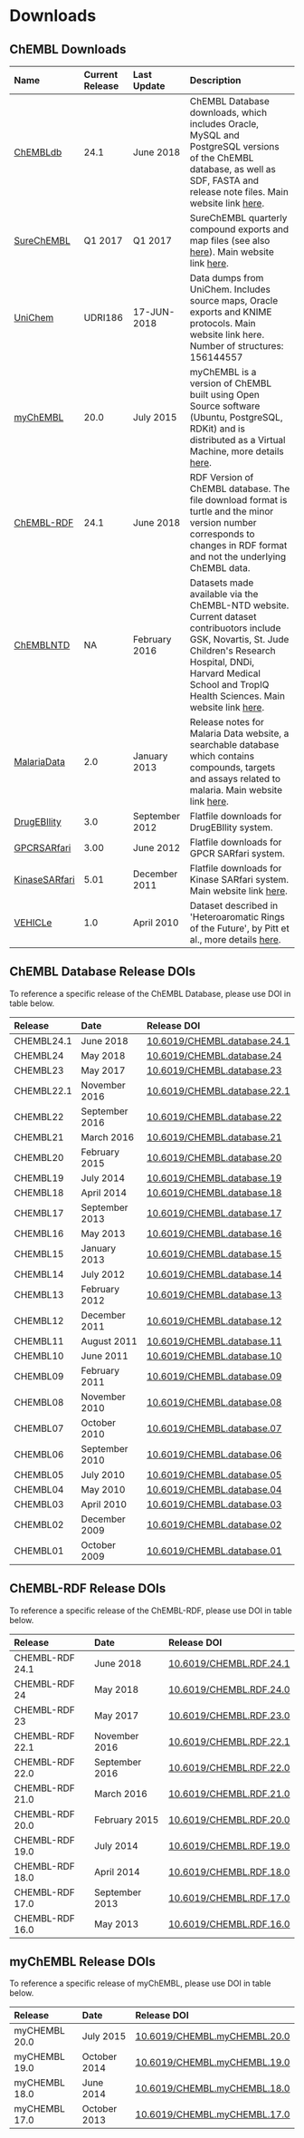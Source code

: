 # Downloads

## ChEMBL Downloads

| Name | Current Release | Last Update | Description |
| :--- | :--- | :--- | :--- |
| [ChEMBLdb](ftp://ftp.ebi.ac.uk/pub/databases/chembl/ChEMBLdb/latest/) | 24.1 | June 2018 | ChEMBL Database downloads, which includes Oracle, MySQL and PostgreSQL versions of the ChEMBL database, as well as SDF, FASTA and release note files. Main website link [here](https://www.ebi.ac.uk/chembl/beta/). |
| [SureChEMBL](ftp://ftp.ebi.ac.uk/pub/databases/chembl/SureChEMBL/data//) | Q1 2017 | Q1 2017 | SureChEMBL quarterly compound exports and map files \(see also [here](http://chembl.blogspot.co.uk/2015/08/accessing-surechembl-data-in-bulk.html)\). Main website link [here](https://www.surechembl.org/). |
| [UniChem](ftp://ftp.ebi.ac.uk/pub/databases/chembl/UniChem//) | UDRI186 | 17-JUN-2018 | Data dumps from UniChem. Includes source maps, Oracle exports and KNIME protocols. Main website link here. Number of structures: 156144557 |
| [myChEMBL](ftp://ftp.ebi.ac.uk/pub/databases/chembl/VM/myChEMBL/current/) | 20.0 | July 2015 | myChEMBL is a version of ChEMBL built using Open Source software \(Ubuntu, PostgreSQL, RDKit\) and is distributed as a Virtual Machine, more details [here](http://chembl.blogspot.co.uk/2014/06/mychembl-launchpadlaunched.html). |
| [ChEMBL-RDF](ftp://ftp.ebi.ac.uk/pub/databases/chembl/ChEMBL-RDF/latest/) | 24.1 | June 2018 | RDF Version of ChEMBL database. The file download format is turtle and the minor version number corresponds to changes in RDF format and not the underlying ChEMBL data. |
| [ChEMBLNTD](ftp://ftp.ebi.ac.uk/pub/databases/chembl/ChEMBLNTD/) | NA | February 2016 | Datasets made available via the ChEMBL-NTD website. Current dataset contribuotors include GSK, Novartis, St. Jude Children's Research Hospital, DNDi, Harvard Medical School and TropIQ Health Sciences. Main website link [here](https://chembl.gitbook.io/chembl-ntd/). |
| [MalariaData](ftp://ftp.ebi.ac.uk/pub/databases/chembl/MalariaData/) | 2.0 | January 2013 | Release notes for Malaria Data website, a searchable database which contains compounds, targets and assays related to malaria. Main website link [here](https://www.ebi.ac.uk/chembl/malaria/). |
| [DrugEBIlity](ftp://ftp.ebi.ac.uk/pub/databases/chembl/DrugEBIlity/) | 3.0 | September 2012 | Flatfile downloads for DrugEBIlity system.  |
| [GPCRSARfari](ftp://ftp.ebi.ac.uk/pub/databases/chembl/GPCRSARfari/) | 3.00 | June 2012 | Flatfile downloads for GPCR SARfari system.  |
| [KinaseSARfari](ftp://ftp.ebi.ac.uk/pub/databases/chembl/KinaseSARfari/) | 5.01 | December 2011 | Flatfile downloads for Kinase SARfari system. Main website link [here](https://www.ebi.ac.uk/chembl/sarfari/kinasesarfari/). |
| [VEHICLe](ftp://ftp.ebi.ac.uk/pub/databases/chembl/VEHICLe/) | 1.0 | April 2010 | Dataset described in 'Heteroaromatic Rings of the Future', by Pitt et al., more details [here](http://pubs.acs.org/doi/abs/10.1021/jm801513z). |

## ChEMBL Database Release DOIs

To reference a specific release of the ChEMBL Database, please use DOI in table below.

| Release | Date | Release DOI |
| :--- | :--- | :--- |
| CHEMBL24.1 | June 2018 | [10.6019/CHEMBL.database.24.1](http://doi.org/10.6019/CHEMBL.database.24.1) |
| CHEMBL24 | May 2018 | [10.6019/CHEMBL.database.24](http://doi.org/10.6019/CHEMBL.database.24) |
| CHEMBL23 | May 2017 | [10.6019/CHEMBL.database.23](http://doi.org/10.6019/CHEMBL.database.23) |
| CHEMBL22.1 | November 2016 | [10.6019/CHEMBL.database.22.1](http://doi.org/10.6019/CHEMBL.database.22.1) |
| CHEMBL22 | September 2016 | [10.6019/CHEMBL.database.22](http://doi.org/10.6019/CHEMBL.database.22) |
| CHEMBL21 | March 2016 | [10.6019/CHEMBL.database.21](http://doi.org/10.6019/CHEMBL.database.21) |
| CHEMBL20 | February 2015 | [10.6019/CHEMBL.database.20](http://doi.org/10.6019/CHEMBL.database.20) |
| CHEMBL19 | July 2014 | [10.6019/CHEMBL.database.19](http://doi.org/10.6019/CHEMBL.database.19) |
| CHEMBL18 | April 2014 | [10.6019/CHEMBL.database.18](http://doi.org/10.6019/CHEMBL.database.18) |
| CHEMBL17 | September 2013 | [10.6019/CHEMBL.database.17](http://doi.org/10.6019/CHEMBL.database.17) |
| CHEMBL16 | May 2013 | [10.6019/CHEMBL.database.16](http://doi.org/10.6019/CHEMBL.database.16) |
| CHEMBL15 | January 2013 | [10.6019/CHEMBL.database.15](http://doi.org/10.6019/CHEMBL.database.15) |
| CHEMBL14 | July 2012 | [10.6019/CHEMBL.database.14](http://doi.org/10.6019/CHEMBL.database.14) |
| CHEMBL13 | February 2012 | [10.6019/CHEMBL.database.13](http://doi.org/10.6019/CHEMBL.database.13) |
| CHEMBL12 | December 2011 | [10.6019/CHEMBL.database.12](http://doi.org/10.6019/CHEMBL.database.12) |
| CHEMBL11 | August 2011 | [10.6019/CHEMBL.database.11](http://doi.org/10.6019/CHEMBL.database.11) |
| CHEMBL10 | June 2011 | [10.6019/CHEMBL.database.10](http://doi.org/10.6019/CHEMBL.database.10) |
| CHEMBL09 | February 2011 | [10.6019/CHEMBL.database.09](http://doi.org/10.6019/CHEMBL.database.09) |
| CHEMBL08 | November 2010 | [10.6019/CHEMBL.database.08](http://doi.org/10.6019/CHEMBL.database.08) |
| CHEMBL07 | October 2010 | [10.6019/CHEMBL.database.07](http://doi.org/10.6019/CHEMBL.database.07) |
| CHEMBL06 | September 2010 | [10.6019/CHEMBL.database.06](http://doi.org/10.6019/CHEMBL.database.06) |
| CHEMBL05 | July 2010 | [10.6019/CHEMBL.database.05](http://doi.org/10.6019/CHEMBL.database.05) |
| CHEMBL04 | May 2010 | [10.6019/CHEMBL.database.04](http://doi.org/10.6019/CHEMBL.database.04) |
| CHEMBL03 | April 2010 | [10.6019/CHEMBL.database.03](http://doi.org/10.6019/CHEMBL.database.03) |
| CHEMBL02 | December 2009 | [10.6019/CHEMBL.database.02](http://doi.org/10.6019/CHEMBL.database.02) |
| CHEMBL01 | October 2009 | [10.6019/CHEMBL.database.01](http://doi.org/10.6019/CHEMBL.database.01) |

## ChEMBL-RDF Release DOIs

To reference a specific release of the ChEMBL-RDF, please use DOI in table below.

| Release | Date | Release DOI |
| :--- | :--- | :--- |
| CHEMBL-RDF 24.1 | June 2018 | [10.6019/CHEMBL.RDF.24.1](http://doi.org/10.6019/CHEMBL.RDF.24.1) |
| CHEMBL-RDF 24 | May 2018 | [10.6019/CHEMBL.RDF.24.0](http://doi.org/10.6019/CHEMBL.RDF.24.0) |
| CHEMBL-RDF 23 | May 2017 | [10.6019/CHEMBL.RDF.23.0](http://doi.org/10.6019/CHEMBL.RDF.23.0) |
| CHEMBL-RDF 22.1 | November 2016 | [10.6019/CHEMBL.RDF.22.1](http://doi.org/10.6019/CHEMBL.RDF.22.1) |
| CHEMBL-RDF 22.0 | September 2016 | [10.6019/CHEMBL.RDF.22.0](http://doi.org/10.6019/CHEMBL.RDF.22.0) |
| CHEMBL-RDF 21.0 | March 2016 | [10.6019/CHEMBL.RDF.21.0](http://doi.org/10.6019/CHEMBL.RDF.21.0) |
| CHEMBL-RDF 20.0 | February 2015 | [10.6019/CHEMBL.RDF.20.0](http://doi.org/10.6019/CHEMBL.RDF.20.0) |
| CHEMBL-RDF 19.0 | July 2014 | [10.6019/CHEMBL.RDF.19.0](http://doi.org/10.6019/CHEMBL.RDF.19.0) |
| CHEMBL-RDF 18.0 | April 2014 | [10.6019/CHEMBL.RDF.18.0](http://doi.org/10.6019/CHEMBL.RDF.18.0) |
| CHEMBL-RDF 17.0 | September 2013 | [10.6019/CHEMBL.RDF.17.0](http://doi.org/10.6019/CHEMBL.RDF.17.0) |
| CHEMBL-RDF 16.0 | May 2013 | [10.6019/CHEMBL.RDF.16.0](http://doi.org/10.6019/CHEMBL.RDF.16.0) |

## myChEMBL Release DOIs

To reference a specific release of myChEMBL, please use DOI in table below.

| Release | Date | Release DOI |
| :--- | :--- | :--- |
| myCHEMBL 20.0 | July 2015 | [10.6019/CHEMBL.myCHEMBL.20.0](ftp://ftp.ebi.ac.uk/pub/databases/chembl/VM/myChEMBL/releases/myChEMBL-20_0/) |
| myCHEMBL 19.0 | October 2014 | [10.6019/CHEMBL.myCHEMBL.19.0](http://doi.org/10.6019/CHEMBL.myCHEMBL.19.0) |
| myCHEMBL 18.0 | June 2014 | [10.6019/CHEMBL.myCHEMBL.18.0](http://doi.org/10.6019/CHEMBL.myCHEMBL.18.0) |
| myCHEMBL 17.0 | October 2013 | [10.6019/CHEMBL.myCHEMBL.17.0](http://doi.org/10.6019/CHEMBL.myCHEMBL.17.0) |

